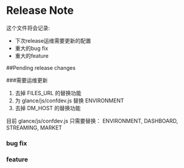 Release Note
=============

这个文件将会记录:

- 下次release运维需要更新的配置
- 重大的bug fix
- 重大的feature

##Pending release changes

###需要运维更新

1. 去掉 FILES_URL 的替换功能
2. 为 glance/js/confdev.js 替换 ENVIRONMENT
3. 去掉 DM_HOST 的替换功能

目前 glance/js/confdev.js 只需要替换： ENVIRONMENT, DASHBOARD, STREAMING, MARKET

### bug fix


### feature

